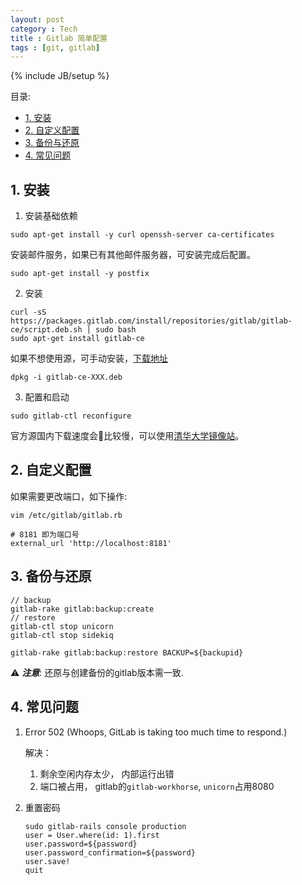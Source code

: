 ```yaml
---
layout: post
category : Tech
title : Gitlab 简单配置
tags : [git, gitlab]
---
```

{% include JB/setup %}


目录:


<!-- @import "[TOC]" {cmd="toc" depthFrom=2 depthTo=6 orderedList=false} -->
<!-- code_chunk_output -->

* [1. 安装](#1-安装)
* [2. 自定义配置](#2-自定义配置)
* [3. 备份与还原](#3-备份与还原)
* [4. 常见问题](#4-常见问题)

<!-- /code_chunk_output -->


## 1. 安装


1. 安装基础依赖

```
sudo apt-get install -y curl openssh-server ca-certificates
```

安装邮件服务，如果已有其他邮件服务器，可安装完成后配置。

```
sudo apt-get install -y postfix
```

2. 安装

```
curl -sS https://packages.gitlab.com/install/repositories/gitlab/gitlab-ce/script.deb.sh | sudo bash
sudo apt-get install gitlab-ce
```

如果不想使用源，可手动安装，[下载地址](https://packages.gitlab.com/gitlab/gitlab-ce)

```
dpkg -i gitlab-ce-XXX.deb
```

3. 配置和启动

```
sudo gitlab-ctl reconfigure
```

官方源国内下载速度会比较慢，可以使用[清华大学镜像站](https://mirrors.tuna.tsinghua.edu.cn/help/gitlab-ce/)。

## 2. 自定义配置

如果需要更改端口，如下操作:

```shell
vim /etc/gitlab/gitlab.rb

# 8181 即为端口号
external_url 'http://localhost:8181'
```

## 3. 备份与还原
```
// backup
gitlab-rake gitlab:backup:create
// restore
gitlab-ctl stop unicorn
gitlab-ctl stop sidekiq

gitlab-rake gitlab:backup:restore BACKUP=${backupid}
```
⚠️ ***注意***: 还原与创建备份的gitlab版本需一致.

## 4. 常见问题

1.  Error 502 (Whoops, GitLab is taking too much time to respond.)

    解决：

    1. 剩余空闲内存太少， 内部运行出错
    2. 端口被占用， gitlab的`gitlab-workhorse`, `unicorn`占用8080
2. 重置密码
    ```
    sudo gitlab-rails console production
    user = User.where(id: 1).first
    user.password=${password}
    user.password_confirmation=${password}
    user.save!
    quit
    ```
